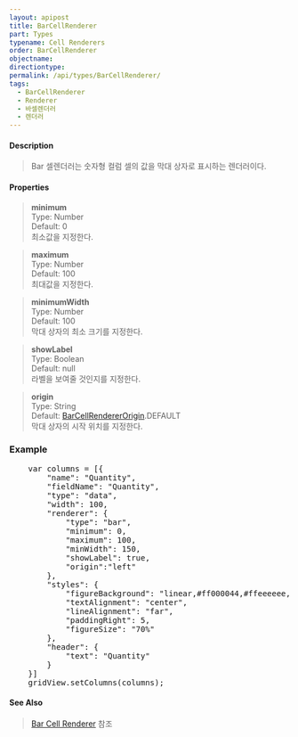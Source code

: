 ```yaml
---
layout: apipost
title: BarCellRenderer
part: Types
typename: Cell Renderers
order: BarCellRenderer
objectname: 
directiontype: 
permalink: /api/types/BarCellRenderer/
tags:
  - BarCellRenderer
  - Renderer
  - 바셀렌더러
  - 렌더러
---
```


#### Description

> Bar 셀렌더러는 숫자형 컬럼 셀의 값을 막대 상자로 표시하는 렌더러이다. 

#### Properties

> **minimum**  
> Type: Number  
> Default: 0  
> 최소값을 지정한다.  

> **maximum**  
> Type: Number  
> Default: 100  
> 최대값을 지정한다.  

> **minimumWidth**   
> Type: Number   
> Default: 100   
> 막대 상자의 최소 크기를 지정한다.  

> **showLabel**  
> Type: Boolean  
> Default: null  
> 라벨을 보여줄 것인지를 지정한다.  

> **origin**  
> Type: String  
> Default: [BarCellRendererOrigin](/api/types/BarCellRendererOrigin)\.DEFAULT		  
> 막대 상자의 시작 위치를 지정한다. 

### Example  

<pre class="prettyprint">
	var columns = [{
        "name": "Quantity",
        "fieldName": "Quantity",
        "type": "data",
        "width": 100,
        "renderer": {
            "type": "bar",
            "minimum": 0,
            "maximum": 100,
            "minWidth": 150,
            "showLabel": true,
            "origin":"left"
        },
        "styles": {
            "figureBackground": "linear,#ff000044,#ffeeeeee,90",
            "textAlignment": "center",
            "lineAlignment": "far",
            "paddingRight": 5,
            "figureSize": "70%"
        },
        "header": {
            "text": "Quantity"
        }
	}]
	gridView.setColumns(columns);
</pre>

#### See Also

> [Bar Cell Renderer](http://demo.realgrid.com/Demo/BarCellRenderer) 참조 